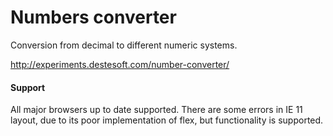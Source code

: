 # Numbers converter
Conversion from decimal to different numeric systems.

http://experiments.destesoft.com/number-converter/

#### Support
All major browsers up to date supported. There are some errors in IE 11 layout, due to its poor implementation of flex, but functionality is supported.
